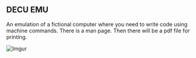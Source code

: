 ## DECU EMU

An emulation of a fictional computer where you need to write code using machine commands. There is a man page. Then there will be a pdf file for printing.

![Imgur](https://i.imgur.com/Jz3bCnu.png)
